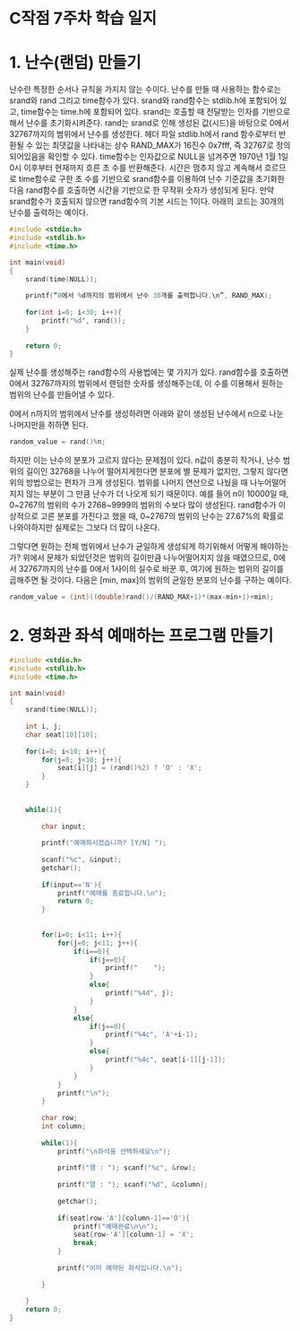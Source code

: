 # C작점 7주차 학습 일지

# 1. 난수(랜덤) 만들기

난수란 특정한 순서나 규칙을 가지지 않는 수이다. 난수를 만들 때 사용하는 함수로는 srand와 rand 그리고 time함수가 있다. srand와 rand함수는 stdlib.h에 포함되어 있고, time함수는 time.h에 포함되어 있다. srand는 호출할 때 전달받는 인자를 기반으로 해서 난수를 초기화시켜준다. rand는 srand로 인해 생성된 값(시드)을 바탕으로 0에서 32767까지의 범위에서 난수를 생성한다. 헤더 파일 stdlib.h에서 rand 함수로부터 반환될 수 있는 최댓값을 나타내는 상수 RAND_MAX가 16진수 0x7fff, 즉 32767로 정의되어있음을 확인할 수 있다. time함수는 인자값으로 NULL을 넘겨주면 1970년 1월 1일 0시 이후부터 현재까지 흐른 초 수를 반환해준다. 시간은 멈추지 않고 계속해서 흐르므로 time함수로 구한 초 수를 기반으로 srand함수를 이용하여 난수 기준값을 초기화한 다음 rand함수를 호출하면 시간을 기반으로 한 무작위 숫자가 생성되게 된다.  만약 srand함수가 호출되지 않으면 rand함수의 기본 시드는 1이다.  아래의 코드는 30개의 난수를 출력하는 예이다.

```c
#include <stdio.h>
#include <stdlib.h>
#include <time.h>

int main(void)
{
    srand(time(NULL));
    
    printf(“0에서 %d까지의 범위에서 난수 30개를 출력합니다.\n”, RAND_MAX);
    
    for(int i=0; i<30; i++){
        printf("%d", rand());
    }
    
    return 0;
}
```

실제 난수를 생성해주는 rand함수의 사용법에는 몇 가지가 있다. rand함수를 호출하면 0에서 32767까지의 범위에서 랜덤한 숫자를 생성해주는데, 이 수를 이용해서 원하는 범위의 난수를 만들어낼 수 있다.

0에서 n까지의 범위에서 난수를 생성하려면 아래와 같이 생성된 난수에서 n으로 나눈 나머지만을 취하면 된다.

```c
random_value = rand()%n;
```

하지만 이는 난수의 분포가 고르지 않다는 문제점이 있다. n값이 충분히 작거나, 난수 범위의 길이인 32768을 나누어 떨어지게한다면 분포에 별 문제가 없지만, 그렇지 않다면 위의 방법으로는 편차가 크게 생성된다. 범위를 나머지 연산으로 나눴을 때 나누어떨어지지 않는 부분이 그 만큼 난수가 더 나오게 되기 때문이다. 예를 들어 n이 10000일 때, 0\~2767의 범위의 수가 2768\~9999의 범위의 수보다 많이 생성된다. rand함수가 이상적으로 고른 분포를 가진다고 했을 때, 0\~2767의 범위의 난수는 27.67%의 확률로 나와야하지만 실제로는 그보다 더 많이 나온다. 

그렇다면 원하는 전체 범위에서 난수가 균일하게 생성되게 하기위해서 어떻게 해야하는가? 위에서 문제가 되었던것은 범위의 길이만큼 나누어떨어지지 않을 때였으므로, 0에서 32767까지의 난수를 0에서 1사이의 실수로 바꾼 후, 여기에 원하는 범위의 길이를 곱해주면 될 것이다. 다음은 [min, max]의 범위의 균일한 분포의 난수를 구하는 예이다.

```c
random_value = (int)((double)rand()/(RAND_MAX+1)*(max-min+1)+min);
```



# 2. 영화관 좌석 예매하는 프로그램 만들기

```c
#include <stdio.h>
#include <stdlib.h>
#include <time.h>

int main(void)
{
	srand(time(NULL));
	
	int i, j;
	char seat[10][10];
	
	for(i=0; i<10; i++){
		for(j=0; j<10; j++){
			seat[i][j] = (rand()%2) ? 'O' : 'X';
		}
	}
	
		
	while(1){	
		
		char input;
		
		printf("예매하시겠습니까? [Y/N] ");
	
		scanf("%c", &input);
		getchar();
		
		if(input=='N'){
			printf("예매를 종료합니다.\n");
			return 0;
		}
		
		
		for(i=0; i<11; i++){
			for(j=0; j<11; j++){
				if(i==0){
					if(j==0){
						printf("    ");
					}
					else{
						printf("%4d", j);
					}
				}
				else{
					if(j==0){
						printf("%4c", 'A'+i-1);
					}
					else{
						printf("%4c", seat[i-1][j-1]);
					}
				}
			}
			printf("\n");
		}
		
		char row;
		int column;
		
		while(1){	
			printf("\n좌석을 선택하세요\n");
			
			printf("행 : ");	scanf("%c", &row);
			
			printf("열 : ");	scanf("%d", &column); 
			
			getchar();
			
			if(seat[row-'A'][column-1]=='O'){
				printf("예매완료\n\n"); 
				seat[row-'A'][column-1] = 'X';
				break;
			}
			
			printf("이미 예약된 좌석입니다.\n");
			
		}
	
	}
	return 0;	
}
```

